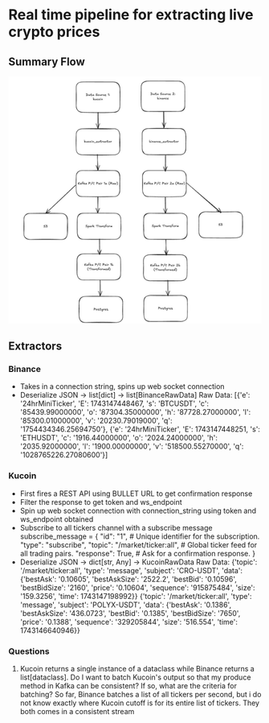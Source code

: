# Real time pipeline for extracting live crypto prices

## Summary Flow
![img.png](./images/img.png)


## Extractors

### Binance
- Takes in a connection string, spins up web socket connection
- Deserialize JSON -> list[dict] -> list[BinanceRawData]
Raw Data:
[{'e': '24hrMiniTicker', 'E': 1743147448467, 's': 'BTCUSDT', 'c': '85439.99000000', 'o': '87304.35000000', 'h': '87728.27000000', 'l': '85300.01000000', 'v': '20230.79019000', 'q': '1754434346.25694750'},
{'e': '24hrMiniTicker', 'E': 1743147448251, 's': 'ETHUSDT', 'c': '1916.44000000', 'o': '2024.24000000', 'h': '2035.92000000', 'l': '1900.00000000', 'v': '518500.55270000', 'q': '1028765226.27080600'}]


### Kucoin
- First fires a REST API using BULLET URL to get confirmation response
- Filter the response to get token and ws_endpoint
- Spin up web socket connection with connection_string using token and ws_endpoint obtained
- Subscribe to all tickers channel with a subscribe message
subscribe_message = {
    "id": "1",  # Unique identifier for the subscription.
    "type": "subscribe",
    "topic": "/market/ticker:all",  # Global ticker feed for all trading pairs.
    "response": True,  # Ask for a confirmation response.
}
- Deserialize JSON -> dict[str, Any] -> KucoinRawData
Raw Data:
{'topic': '/market/ticker:all', 'type': 'message', 'subject': 'CRO-USDT', 'data': {'bestAsk': '0.10605', 'bestAskSize': '2522.2', 'bestBid': '0.10596', 'bestBidSize': '2160', 'price': '0.10604', 'sequence': '915875484', 'size': '159.3256', 'time': 1743147198992}}
{'topic': '/market/ticker:all', 'type': 'message', 'subject': 'POLYX-USDT', 'data': {'bestAsk': '0.1386', 'bestAskSize': '436.0723', 'bestBid': '0.1385', 'bestBidSize': '7650', 'price': '0.1388', 'sequence': '329205844', 'size': '516.554', 'time': 1743146640946}}


### Questions
1. Kucoin returns a single instance of a dataclass while Binance returns
a list[dataclass]. Do I want to batch Kucoin's output so that my produce method
in Kafka can be consistent? If so, what are the criteria for batching? So
far, Binance batches a list of all tickers per second, but i do not know
exactly where Kucoin cutoff is for its entire list of tickers. They both
comes in a consistent stream





